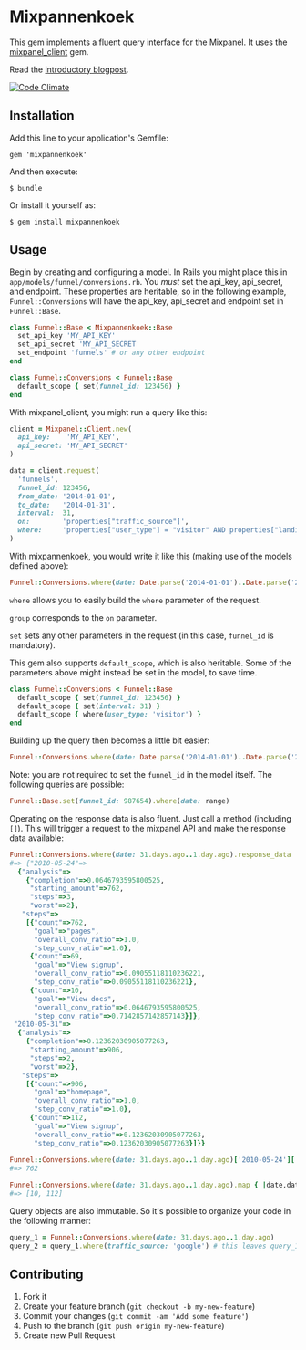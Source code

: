 # Mixpannenkoek

This gem implements a fluent query interface for the Mixpanel. It uses the [mixpanel_client](https://github.com/keolo/mixpanel_client) gem.

Read the [introductory blogpost](devblog.springest.com/introducing-mixpannenkoek).

[![Code Climate](https://codeclimate.com/github/Springest/mixpannenkoek.png)](https://codeclimate.com/github/Springest/mixpannenkoek)

## Installation

Add this line to your application's Gemfile:

    gem 'mixpannenkoek'

And then execute:

    $ bundle

Or install it yourself as:

    $ gem install mixpannenkoek

## Usage

Begin by creating and configuring a model. In Rails you might place this in `app/models/funnel/conversions.rb`. You *must* set the api_key, api_secret, and endpoint. These properties are heritable, so in the following example, `Funnel::Conversions` will have the api_key, api_secret and endpoint set in `Funnel::Base`.

```ruby
class Funnel::Base < Mixpannenkoek::Base
  set_api_key 'MY_API_KEY'
  set_api_secret 'MY_API_SECRET'
  set_endpoint 'funnels' # or any other endpoint
end

class Funnel::Conversions < Funnel::Base
  default_scope { set(funnel_id: 123456) }
end
```

With mixpanel_client, you might run a query like this:

```ruby
client = Mixpanel::Client.new(
  api_key:    'MY_API_KEY', 
  api_secret: 'MY_API_SECRET'
)

data = client.request(
  'funnels',
  funnel_id: 123456,
  from_date: '2014-01-01',
  to_date:   '2014-01-31',
  interval:  31,
  on:        'properties["traffic_source"]',
  where:     'properties["user_type"] = "visitor" AND properties["landing_page"] = "homepage"',
)
```

With mixpannenkoek, you would write it like this (making use of the models defined above):

```ruby
Funnel::Conversions.where(date: Date.parse('2014-01-01')..Date.parse('2014-01-31')).set(interval: 31).group('traffic_source').where(user_type: 'visitor').where(landing_page: 'homepage')
```

`where` allows you to easily build the `where` parameter of the request.

`group` corresponds to the `on` parameter.

`set` sets any other parameters in the request (in this case, `funnel_id` is mandatory).

This gem also supports `default_scope`, which is also heritable. Some of the parameters above might instead be set in the model, to save time.

```ruby
class Funnel::Conversions < Funnel::Base
  default_scope { set(funnel_id: 123456) }
  default_scope { set(interval: 31) }
  default_scope { where(user_type: 'visitor') }
end
```

Building up the query then becomes a little bit easier:

```ruby
Funnel::Conversions.where(date: Date.parse('2014-01-01')..Date.parse('2014-01-31')).group('traffic_source').where(landing_page: 'homepage')
```

Note: you are not required to set the `funnel_id` in the model itself. The following queries are possible:

```ruby
Funnel::Base.set(funnel_id: 987654).where(date: range)
```

Operating on the response data is also fluent. Just call a method (including `[]`). This will trigger a request to the mixpanel API and make the response data available:

```ruby
Funnel::Conversions.where(date: 31.days.ago..1.day.ago).response_data
#=> {"2010-05-24"=>
  {"analysis"=>
    {"completion"=>0.0646793595800525,
     "starting_amount"=>762,
     "steps"=>3,
     "worst"=>2},
   "steps"=>
    [{"count"=>762,
      "goal"=>"pages",
      "overall_conv_ratio"=>1.0,
      "step_conv_ratio"=>1.0},
     {"count"=>69,
      "goal"=>"View signup",
      "overall_conv_ratio"=>0.09055118110236221,
      "step_conv_ratio"=>0.09055118110236221},
     {"count"=>10,
      "goal"=>"View docs",
      "overall_conv_ratio"=>0.0646793595800525,
      "step_conv_ratio"=>0.7142857142857143}]},
 "2010-05-31"=>
  {"analysis"=>
    {"completion"=>0.12362030905077263,
     "starting_amount"=>906,
     "steps"=>2,
     "worst"=>2},
   "steps"=>
    [{"count"=>906,
      "goal"=>"homepage",
      "overall_conv_ratio"=>1.0,
      "step_conv_ratio"=>1.0},
     {"count"=>112,
      "goal"=>"View signup",
      "overall_conv_ratio"=>0.12362030905077263,
      "step_conv_ratio"=>0.12362030905077263}]}}
      
Funnel::Conversions.where(date: 31.days.ago..1.day.ago)['2010-05-24']['steps'][0]['count']
#=> 762

Funnel::Conversions.where(date: 31.days.ago..1.day.ago).map { |date,data| data['steps'].last['count'] }
#=> [10, 112]
```

Query objects are also immutable. So it's possible to organize your code in the following manner:

```ruby
query_1 = Funnel::Conversions.where(date: 31.days.ago..1.day.ago)
query_2 = query_1.where(traffic_source: 'google') # this leaves query_1 unchanged
```

## Contributing

1. Fork it
2. Create your feature branch (`git checkout -b my-new-feature`)
3. Commit your changes (`git commit -am 'Add some feature'`)
4. Push to the branch (`git push origin my-new-feature`)
5. Create new Pull Request
